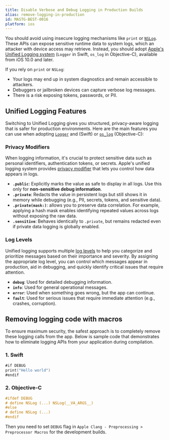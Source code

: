 ```yaml
---
title: Disable Verbose and Debug Logging in Production Builds
alias: remove-logging-in-production
id: MASTG-BEST-0016
platform: ios
---
```


You should avoid using insecure logging mechanisms like `print` or [`NSLog`](https://developer.apple.com/documentation/foundation/nslog). These APIs can expose sensitive runtime data to system logs, which an attacker with device access may retrieve. Instead, you should adopt [Apple's Unified Logging system](https://developer.apple.com/documentation/os/logging) (`Logger` in Swift, `os_log` in Objective-C), available from iOS 10.0 and later.

If you rely on `print` or `NSLog`:

- Your logs may end up in system diagnostics and remain accessible to attackers.
- Debuggers or jailbroken devices can capture verbose log messages.
- There is a risk exposing tokens, passwords, or PII.

## Unified Logging Features

Switching to Unified Logging gives you structured, privacy-aware logging that is safer for production environments. Here are the main features you can use when adopting [`Logger`](https://developer.apple.com/documentation/os/logger) and (Swift) or [`os_log`](https://developer.apple.com/documentation/os/os_log) (Objective-C):

### Privacy Modifiers

When logging information, it's crucial to protect sensitive data such as personal identifiers, authentication tokens, or secrets. Apple's unified logging system provides [privacy modifier](https://developer.apple.com/documentation/os/oslogprivacy) that lets you control how data appears in logs.

- **`.public`**: Explicitly marks the value as safe to display in all logs. Use this only for **non-sensitive debug information**.
- **`.private`**: Redacts the value in persistent logs but still shows it in memory while debugging (e.g., PII, secrets, tokens, and sensitive data).
- **`.private(mask:)`**: allows you to preserve data correlation. For example, applying a hash mask enables identifying repeated values across logs without exposing the raw data.
- **`.sensitive`**: Behaves identically to `.private`, but remains redacted even if private data logging is globally enabled.

### Log Levels

Unified logging supports multiple [log levels](https://developer.apple.com/documentation/os/oslogtype) to help you categorize and prioritize messages based on their importance and severity. By assigning the appropriate log level, you can control which messages appear in production, aid in debugging, and quickly identify critical issues that require attention.

- **`debug`**: Used for detailed debugging information.
- **`info`**: Used for general operational messages.
- **`error`**: Used when something goes wrong, but the app can continue.
- **`fault`**: Used for serious issues that require immediate attention (e.g., crashes, corruption).

## Removing logging code with macros

To ensure maximum security, the safest approach is to completely remove these logging calls from the app. Below is sample code that demonstrates how to eliminate logging APIs from your application during compilation.

### 1. Swift

```swift
#if DEBUG
print("Hello world")
#endif
```

### 2. Objective-C

```objectivec
#ifdef DEBUG 
# define NSLog (...) NSLog(__VA_ARGS__) 
#else 
# define NSLog (...) 
#endif
```

Then you need to set `DEBUG` flag in `Apple Clang - Preprocessing > Preprocessor Macros` for the development builds.
